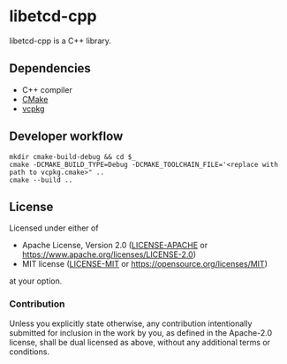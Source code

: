 libetcd-cpp
=================
libetcd-cpp is a C++ library.

## Dependencies

  - C++ compiler
  - [CMake](https://cmake.org)
  - [vcpkg](https://docs.microsoft.com/en-us/cpp/build/vcpkg)

## Developer workflow

    mkdir cmake-build-debug && cd $_
    cmake -DCMAKE_BUILD_TYPE=Debug -DCMAKE_TOOLCHAIN_FILE='<replace with path to vcpkg.cmake>" ..
    cmake --build ..

## License

Licensed under either of

- Apache License, Version 2.0 ([LICENSE-APACHE](LICENSE-APACHE) or <https://www.apache.org/licenses/LICENSE-2.0>)
- MIT license ([LICENSE-MIT](LICENSE-MIT) or <https://opensource.org/licenses/MIT>)

at your option.

### Contribution

Unless you explicitly state otherwise, any contribution intentionally submitted
for inclusion in the work by you, as defined in the Apache-2.0 license, shall be
dual licensed as above, without any additional terms or conditions.
